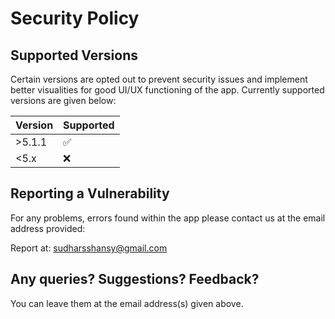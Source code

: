 # Security Policy

## Supported Versions

Certain versions are opted out to prevent security issues and implement better visualities for good UI/UX functioning of the app.
Currently supported versions are given below:

| Version | Supported          |
| ------- | ------------------ |
| >5.1.1  | :white_check_mark: |
| <5.x    | :x:                |

## Reporting a Vulnerability

For any problems, errors found within the app please contact us at the email address provided:

Report at: sudharsshansy@gmail.com

## Any queries? Suggestions? Feedback?

You can leave them at the email address(s) given above.
